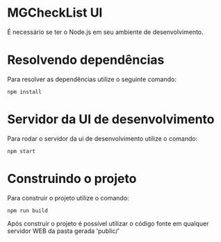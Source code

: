 # MGCheckList UI
É necessário se ter o Node.js em seu ambiente de desenvolvimento.

# Resolvendo dependências
Para resolver as dependências utilize o seguinte comando:

    npm install

# Servidor da UI de desenvolvimento
Para rodar o servidor da ui de desenvolvimento utilize o comando:

    npm start

# Construindo o projeto
Para construir o projeto utilize o comando:

    npm run build
    
Após construir o projeto é possível utilizar o código fonte em qualquer servidor WEB da pasta gerada 'public/'